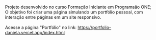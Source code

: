 Projeto desenvolvido no curso Formação Iniciante em Programaão ONE; <br>
O objetivo foi criar uma página simulando um portfólio pessoal, com interação entre páginas em um site responsivo. <br><br>
Acesse a página "Portfólio" no link: https://portfolio-daniela.vercel.app/index.html
